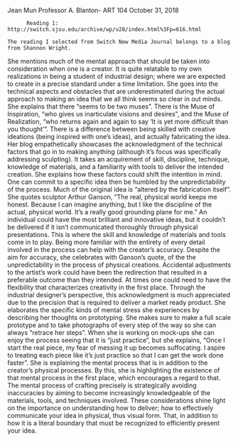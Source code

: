 Jean Mun
Professor A. Blanton- ART 104
October 31, 2018

 		  Reading 1: http://switch.sjsu.edu/archive/wp/v28/index.html%3Fp=616.html
    
	The reading I selected from Switch New Media Journal belongs to a blog from Shannon Wright.
  She mentions much of the mental approach that should be taken into consideration when one is
  a creator. It is quite relatable to my own realizations in being a student of industrial design;
  where we are expected to create in a precise standard under a time limitation. She goes into the
  technical aspects and obstacles that are underestimated during the actual approach to making an
  idea that we all think seems so clear in out minds. She explains that there “seems to be two 
  muses”. There is the Muse of Inspiration, “who gives us inarticulate visions and desires”, and
  the Muse of Realization, “who returns again and again to say ‘It is yet more difficult than you
  thought’”. There is a difference between being skilled with creative ideations (being inspired 
  with one’s ideas), and actually fabricating the idea. Her blog empathetically showcases the 
  acknowledgment of the technical factors that go in to making anything (although it’s focus was 
  specifically addressing sculpting). It takes an acquirement of skill, discipline, technique, 
  knowledge of materials, and a familiarity with tools to deliver the intended creation. She
  explains how these factors could shift the intention in mind. One can commit to a specific idea
  then be humbled by the unpredictability of the process. Much of the original idea is “altered by
  the fabrication itself”. She quotes sculptor Arthur Ganson, “The real, physical world keeps me 
  honest. Because I can imagine anything, but I like the discipline of the actual, physical world. 
  It’s a really good grounding plane for me.” An individual could have the most brilliant and 
  innovative ideas, but it couldn’t be delivered if it isn’t communicated thoroughly through
  physical presentations. This is where the skill and knowledge of materials and tools come in to 
  play. Being more familiar with the entirety of every detail involved in the process can help with
  the creator’s accuracy. Despite the aim for accuracy, she celebrates with Ganson’s quote, of the 
  the unpredictability in the process of physical creations. Accidental adjustments to the artist’s 
  work could have been the redirection that resulted in a preferable outcome than they intended. At
  times one could need to have the flexibility that characterizes creativity in the first place. 
  Through the industrial designer’s perspective, this acknowledgment is much appreciated due to the 
  precision that is required to deliver a market ready product. She elaborates the specific kinds of 
  mental stress she experiences by describing her thoughts on prototyping. She makes sure to make a
  full scale prototype and to take photographs of every step of the way so she can always “retrace 
  her steps”. When she is working on mock-ups she can enjoy the process seeing that it is “just 
  practice”, but she explains, “Once I start the real piece, my fear of messing it up becomes 
  suffocating. I aspire to treating each piece like it’s just practice so that I can get the work
  done faster”. She is explaining the mental process that is in addition to the creator’s physical 
  processes. By this, she is highlighting the existence of that mental process in the first place, 
  which encourages a regard to that. The mental process of crafting precisely is strategically avoiding
  inaccuracies by aiming to become increasingly knowledgeable of the materials, tools, and techniques 
  involved. These considerations shine light on the importance on understanding how to deliver; how to
  effectively communicate your idea in physical, thus visual form. That, in addition to how it is a 
  literal boundary that must be recognized to efficiently present your idea. 
